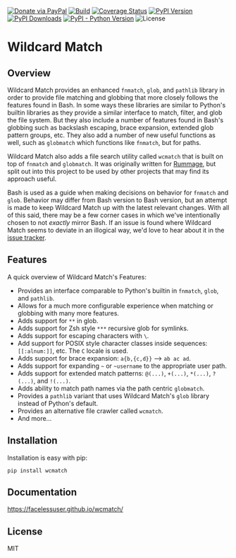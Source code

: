 [![Donate via PayPal][donate-image]][donate-link]
[![Build][github-ci-image]][github-ci-link]
[![Coverage Status][codecov-image]][codecov-link]
[![PyPI Version][pypi-image]][pypi-link]
[![PyPI Downloads][pypi-down]][pypi-link]
[![PyPI - Python Version][python-image]][pypi-link]
![License][license-image-mit]
# Wildcard Match

## Overview

Wildcard Match provides an enhanced `fnmatch`, `glob`, and `pathlib` library in order to provide file matching and
globbing that more closely follows the features found in Bash. In some ways these libraries are similar to Python's
builtin libraries as they provide a similar interface to match, filter, and glob the file system. But they also include
a number of features found in Bash's globbing such as backslash escaping, brace expansion, extended glob pattern groups,
etc. They also add a number of new useful functions as well, such as `globmatch` which functions like `fnmatch`, but for
paths.

Wildcard Match also adds a file search utility called `wcmatch` that is built on top of `fnmatch` and `globmatch`. It
was originally written for [Rummage](https://github.com/facelessuser/Rummage), but split out into this project to be
used by other projects that may find its approach useful.

Bash is used as a guide when making decisions on behavior for `fnmatch` and `glob`. Behavior may differ from Bash
version to Bash version, but an attempt is made to keep Wildcard Match up with the latest relevant changes. With all of
this said, there may be a few corner cases in which we've intentionally chosen to not *exactly* mirror Bash. If an issue
is found where Wildcard Match seems to deviate in an illogical way, we'd love to hear about it in the
[issue tracker](https://github.com/facelessuser/wcmatch/issues).

## Features

A quick overview of Wildcard Match's Features:

-   Provides an interface comparable to Python's builtin in `fnmatch`, `glob`, and `pathlib`.
-   Allows for a much more configurable experience when matching or globbing with many more features.
-   Adds support for `**` in glob.
-   Adds support for Zsh style `***` recursive glob for symlinks.
-   Adds support for escaping characters with `\`.
-   Add support for POSIX style character classes inside sequences: `[[:alnum:]]`, etc. The `C` locale is used.
-   Adds support for brace expansion: `a{b,{c,d}}` --> `ab ac ad`.
-   Adds support for expanding `~` or `~username` to the appropriate user path.
-   Adds support for extended match patterns: `@(...)`, `+(...)`, `*(...)`, `?(...)`, and `!(...)`.
-   Adds ability to match path names via the path centric `globmatch`.
-   Provides a `pathlib` variant that uses Wildcard Match's `glob` library instead of Python's default.
-   Provides an alternative file crawler called `wcmatch`.
-   And more...

## Installation

Installation is easy with pip:

```
pip install wcmatch
```

## Documentation

https://facelessuser.github.io/wcmatch/

## License

MIT


[github-ci-image]: https://github.com/facelessuser/wcmatch/workflows/build/badge.svg?branch=main&event=push
[github-ci-link]: https://github.com/facelessuser/wcmatch/actions?query=workflow%3Abuild+branch%3Amain
[codecov-image]: https://img.shields.io/codecov/c/github/facelessuser/wcmatch/main.svg?logo=codecov&logoColor=aaaaaa&labelColor=333333
[codecov-link]: https://codecov.io/github/facelessuser/wcmatch
[pypi-image]: https://img.shields.io/pypi/v/wcmatch.svg?logo=pypi&logoColor=aaaaaa&labelColor=333333
[pypi-down]: https://img.shields.io/pypi/dm/wcmatch.svg?logo=pypi&logoColor=aaaaaa&labelColor=333333
[pypi-link]: https://pypi.python.org/pypi/wcmatch
[python-image]: https://img.shields.io/pypi/pyversions/wcmatch?logo=python&logoColor=aaaaaa&labelColor=333333
[license-image-mit]: https://img.shields.io/badge/license-MIT-blue.svg?labelColor=333333
[donate-image]: https://img.shields.io/badge/Donate-PayPal-3fabd1?logo=paypal
[donate-link]: https://www.paypal.me/facelessuser
